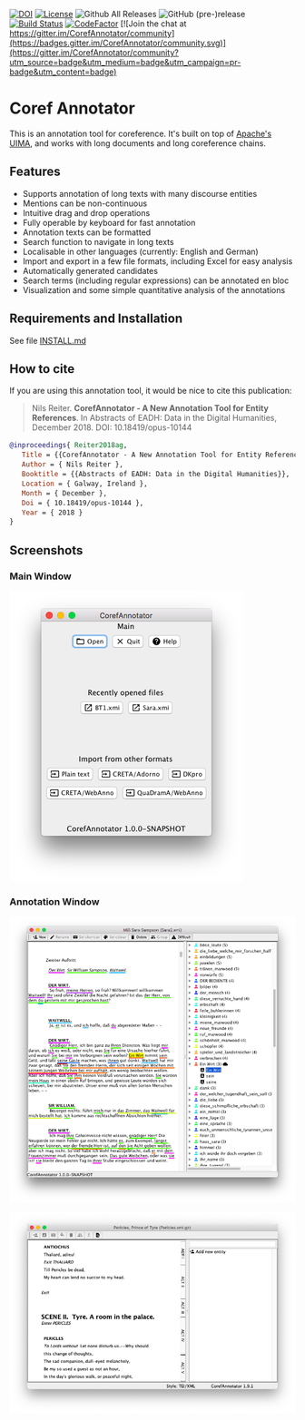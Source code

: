 [![DOI](https://zenodo.org/badge/DOI/10.5281/zenodo.1228106.svg)](https://doi.org/10.5281/zenodo.1228106)
[![License](https://img.shields.io/badge/license-Apache%202.0-blue.svg)](https://opensource.org/licenses/Apache-2.0)
![Github All Releases](https://img.shields.io/github/downloads/nilsreiter/CorefAnnotator/total.svg)
![GitHub (pre-)release](https://img.shields.io/github/release/nilsreiter/CorefAnnotator/all.svg)
[![Build Status](https://travis-ci.org/nilsreiter/CorefAnnotator.svg?branch=master)](https://travis-ci.org/nilsreiter/CorefAnnotator)
[![CodeFactor](https://www.codefactor.io/repository/github/nilsreiter/corefannotator/badge)](https://www.codefactor.io/repository/github/nilsreiter/corefannotator) [![Join the chat at https://gitter.im/CorefAnnotator/community](https://badges.gitter.im/CorefAnnotator/community.svg)](https://gitter.im/CorefAnnotator/community?utm_source=badge&utm_medium=badge&utm_campaign=pr-badge&utm_content=badge)
# Coref Annotator

This is an annotation tool for coreference. It's built on top of [Apache's UIMA](https://uima.apache.org), and works with long documents and long coreference chains.

## Features

- Supports annotation of long texts with many discourse entities
- Mentions can be non-continuous
- Intuitive drag and drop operations
- Fully operable by keyboard for fast annotation
- Annotation texts can be formatted
- Search function to navigate in long texts
- Localisable in other languages (currently: English and German)
- Import and export in a few file formats, including Excel for easy analysis
- Automatically generated candidates
- Search terms (including regular expressions) can be annotated en bloc
- Visualization and some simple quantitative analysis of the annotations

## Requirements and Installation

See file [INSTALL.md](INSTALL.md)
 
## How to cite
If you are using this annotation tool, it would be nice to cite this 
publication:

> Nils Reiter. **CorefAnnotator - A New Annotation Tool for Entity References**. In Abstracts of EADH: Data in the Digital Humanities, December 2018.
DOI: 10.18419/opus-10144

```bibtex
@inproceedings{ Reiter2018ag,
   Title = {{CorefAnnotator - A New Annotation Tool for Entity References}},
   Author = { Nils Reiter },
   Booktitle = {{Abstracts of EADH: Data in the Digital Humanities}},
   Location = { Galway, Ireland },
   Month = { December },
   Doi = { 10.18419/opus-10144 },
   Year = { 2018 }
}
```


## Screenshots

### Main Window

![Main Window (v1.0.0-SNAPSHOT)](src/main/resources/docs/screenshots/screen0.png)

### Annotation Window

![Annotation Window (v1.0.0-SNAPSHOT)](src/main/resources/docs/screenshots/screen1.png)

![Annotation Window with formatted text (v1.9.1)](src/main/resources/docs/screenshots/screen2.png)


